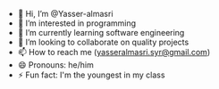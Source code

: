 - 👋 Hi, I’m @Yasser-almasri
- 👀 I’m interested in programming
- 🌱 I’m currently learning software engineering
- 💞️ I’m looking to collaborate on quality projects
- 📫 How to reach me (yasseralmasri.syr@gmail.com)
- 😄 Pronouns: he/him
- ⚡ Fun fact: I'm the youngest in my class

<!---
Yasser-almasri/Yasser-almasri is a ✨ special ✨ repository because its `README.md` (this file) appears on your GitHub profile.
You can click the Preview link to take a look at your changes.
--->
